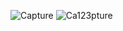 ![Capture](https://user-images.githubusercontent.com/63429097/215724130-cfed457a-2e16-4dfc-ab64-4f6171c50368.PNG)
![Ca123pture](https://user-images.githubusercontent.com/63429097/215724135-6de5a9a7-a237-4cf1-99d5-2b830f275178.PNG)
